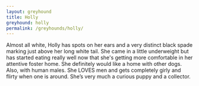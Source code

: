 ```yaml
---
layout: greyhound
title: Holly
greyhound: holly
permalink: /greyhounds/holly/
---
```


Almost all white, Holly has spots on her ears and a very distinct black spade marking just above her long white tail.
She came in a little underweight but has started eating really well now that she's getting more comfortable in her
attentive foster home.  She definitely would like a home with other dogs. Also, with human males. She LOVES men and gets
completely girly and flirty when one is around. She’s very much a curious puppy and a collector.
